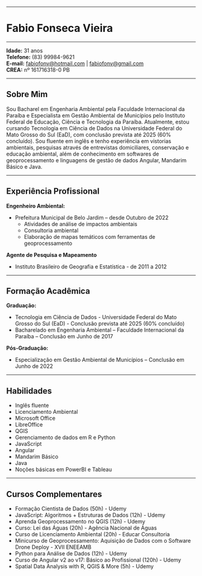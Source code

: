 
---
# Fabio Fonseca Vieira
---
**Idade:** 31 anos  
**Telefone:** (83) 99984-9621  
**E-mail:** fabiofonv@hotmail.com | fabiofonv@gmail.com  
**CREA:** nº 161716318-0 PB  

---

## Sobre Mim

Sou Bacharel em Engenharia Ambiental pela Faculdade Internacional da Paraíba e Especialista em Gestão Ambiental de Municípios pelo Instituto Federal de Educação, Ciência e Tecnologia da Paraíba. Atualmente, estou cursando Tecnologia em Ciência de Dados na Universidade Federal do Mato Grosso do Sul (EaD), com conclusão prevista até 2025 (60% concluído). 
Sou fluente em inglês e tenho experiência em vistorias ambientais, pesquisas através de entrevistas domiciliares, conservação e educação ambiental, além de conhecimento em softwares de geoprocessamento e linguagens de gestão de dados Angular, Mandarim Básico e Java.

---

## Experiência Profissional

**Engenheiro Ambiental:**
- Prefeitura Municipal de Belo Jardim – desde Outubro de 2022
  - Atividades de análise de impactos ambientais
  - Consultoria ambiental
  - Elaboração de mapas temáticos com ferramentas de geoprocessamento

**Agente de Pesquisa e Mapeamento**
- Instituto Brasileiro de Geografia e Estatística - de 2011 a 2012

---

## Formação Acadêmica

**Graduação:**
- Tecnologia em Ciência de Dados - Universidade Federal do Mato Grosso do Sul (EaD) - Conclusão prevista até 2025 (60% concluído)
- Bacharelado em Engenharia Ambiental – Faculdade Internacional da Paraíba – Conclusão em Junho de 2017

**Pós-Graduação:**
- Especialização em Gestão Ambiental de Municípios – Conclusão em Junho de 2022

---

## Habilidades

- Inglês fluente
- Licenciamento Ambiental
- Microsoft Office
- LibreOffice
- QGIS
- Gerenciamento de dados em R e Python
- JavaScript
- Angular
- Mandarim Básico
- Java
- Noções básicas em PowerBI e Tableau

---

## Cursos Complementares

- Formação Cientista de Dados (50h) - Udemy
- JavaScript: Algoritmos + Estruturas de Dados (12h) - Udemy
- Aprenda Geoprocessamento no QGIS (12h) - Udemy
- Curso: Lei das Águas (20h) - Agência Nacional de Águas
- Curso de Licenciamento Ambiental (20h) - Educar Consultoria
- Minicurso de Geoprocessamento: Aquisição de Dados com o Software Drone Deploy - XVII ENEEAMB
- Python para Análise de Dados (12h) - Udemy
- Curso de Angular v2 ao v17: Básico ao Profissional (120h) - Udemy
- Spatial Data Analysis with R, QGIS & More (5h) - Udemy
